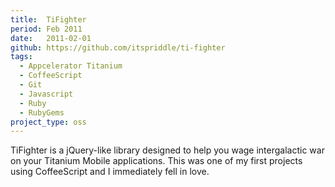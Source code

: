 ```yaml
---
title:  TiFighter
period: Feb 2011
date:   2011-02-01
github: https://github.com/itspriddle/ti-fighter
tags:
  - Appcelerator Titanium
  - CoffeeScript
  - Git
  - Javascript
  - Ruby
  - RubyGems
project_type: oss
---
```


TiFighter is a jQuery-like library designed to help you wage intergalactic war
on your Titanium Mobile applications. This was one of my first projects using
CoffeeScript and I immediately fell in love.
